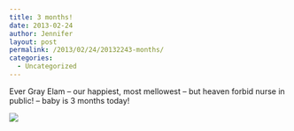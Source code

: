 ```yaml
---
title: 3 months!
date: 2013-02-24
author: Jennifer
layout: post
permalink: /2013/02/24/20132243-months/
categories:
  - Uncategorized
---
```

Ever Gray Elam &#8211; our happiest, most mellowest &#8211; but heaven forbid nurse in public! &#8211; baby is 3 months today!

![](http://static1.squarespace.com/static/50db6bb3e4b015296cd43789/50dfa5b1e4b0dc6320e0b5ea/512ad310e4b0c8653974a109/1363551070676/2013-02-24+16.58.27.jpg.27.jpg?format=original)
